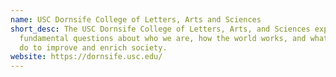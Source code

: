 ```yaml
---
name: USC Dornsife College of Letters, Arts and Sciences
short_desc: The USC Dornsife College of Letters, Arts, and Sciences explores
  fundamental questions about who we are, how the world works, and what we can
  do to improve and enrich society.
website: https://dornsife.usc.edu/
---
```

